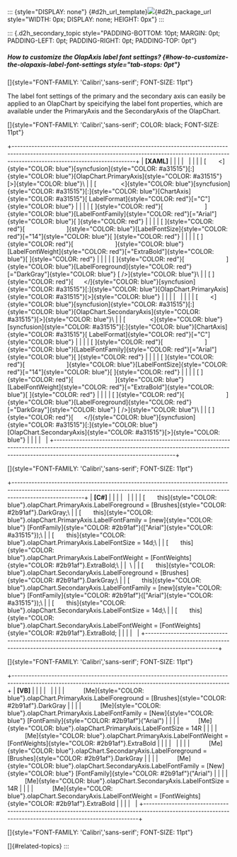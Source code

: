 ::: {style="DISPLAY: none"}
[](ms-xhelp:///?Id=d2h_url_template){#d2h_url_template}![](!package_url!){#d2h_package_url style="WIDTH: 0px; DISPLAY: none; HEIGHT: 0px"}
:::

::: {.d2h_secondary_topic style="PADDING-BOTTOM: 10pt; MARGIN: 0pt; PADDING-LEFT: 0pt; PADDING-RIGHT: 0pt; PADDING-TOP: 0pt"}
##### How to customize the OlapAxis label font settings? {#how-to-customize-the-olapaxis-label-font-settings style="tab-stops: 0pt"}

[]{style="FONT-FAMILY: 'Calibri','sans-serif'; FONT-SIZE: 11pt"} 

The label font settings of the primary and the secondary axis can easily be applied to an OlapChart by speicifying the label font properties, which are available under the PrimaryAxis and the SecondaryAxis of the OlapChart.

[]{style="FONT-FAMILY: 'Calibri','sans-serif'; COLOR: black; FONT-SIZE: 11pt"} 

+-------------------------------------------------------------------------------------------------------------------------------------------------------------------------------------------------------+
| **\[XAML\]**                                                                                                                                                                                          |
|                                                                                                                                                                                                       |
|                                                                                                                                                                                                       |
|                                                                                                                                                                                                       |
| [       \<]{style="COLOR: blue"}[syncfusion]{style="COLOR: #a31515"}[:]{style="COLOR: blue"}[OlapChart.PrimaryAxis]{style="COLOR: #a31515"}[\>]{style="COLOR: blue"}\                                 |
| [              \<]{style="COLOR: blue"}[syncfusion]{style="COLOR: #a31515"}[:]{style="COLOR: blue"}[ChartAxis]{style="COLOR: #a31515"}[ LabelFormat]{style="COLOR: red"}[=\"C\"]{style="COLOR: blue"} |
|                                                                                                                                                                                                       |
| [ ]{style="COLOR: red"}[                        ]{style="COLOR: blue"}[LabelFontFamily]{style="COLOR: red"}[=\"Arial\"]{style="COLOR: blue"}[ ]{style="COLOR: red"}                                   |
|                                                                                                                                                                                                       |
| [ ]{style="COLOR: red"}[                        ]{style="COLOR: blue"}[LabelFontSize]{style="COLOR: red"}[=\"14\"]{style="COLOR: blue"}[ ]{style="COLOR: red"}                                        |
|                                                                                                                                                                                                       |
| [ ]{style="COLOR: red"}[                        ]{style="COLOR: blue"}[LabelFontWeight]{style="COLOR: red"}[=\"ExtraBold\"]{style="COLOR: blue"}[ ]{style="COLOR: red"}                               |
|                                                                                                                                                                                                       |
| [ ]{style="COLOR: red"}[                        ]{style="COLOR: blue"}[LabelForeground]{style="COLOR: red"}[=\"DarkGray\"]{style="COLOR: blue"} [ /\>]{style="COLOR: blue"}\                          |
| [ ]{style="COLOR: red"}[      \</]{style="COLOR: blue"}[syncfusion]{style="COLOR: #a31515"}[:]{style="COLOR: blue"}[OlapChart.PrimaryAxis]{style="COLOR: #a31515"}[\>]{style="COLOR: blue"}           |
|                                                                                                                                                                                                       |
|                                                                                                                                                                                                       |
|                                                                                                                                                                                                       |
| [       \<]{style="COLOR: blue"}[syncfusion]{style="COLOR: #a31515"}[:]{style="COLOR: blue"}[OlapChart.SecondaryAxis]{style="COLOR: #a31515"}[\>]{style="COLOR: blue"}\                               |
| [              \<]{style="COLOR: blue"}[syncfusion]{style="COLOR: #a31515"}[:]{style="COLOR: blue"}[ChartAxis]{style="COLOR: #a31515"}[ LabelFormat]{style="COLOR: red"}[=\"C\"]{style="COLOR: blue"} |
|                                                                                                                                                                                                       |
| [ ]{style="COLOR: red"}[                        ]{style="COLOR: blue"}[LabelFontFamily]{style="COLOR: red"}[=\"Arial\"]{style="COLOR: blue"}[ ]{style="COLOR: red"}                                   |
|                                                                                                                                                                                                       |
| [ ]{style="COLOR: red"}[                        ]{style="COLOR: blue"}[LabelFontSize]{style="COLOR: red"}[=\"14\"]{style="COLOR: blue"}[ ]{style="COLOR: red"}                                        |
|                                                                                                                                                                                                       |
| [ ]{style="COLOR: red"}[                        ]{style="COLOR: blue"}[LabelFontWeight]{style="COLOR: red"}[=\"ExtraBold\"]{style="COLOR: blue"}[ ]{style="COLOR: red"}                               |
|                                                                                                                                                                                                       |
| [ ]{style="COLOR: red"}[                        ]{style="COLOR: blue"}[LabelForeground]{style="COLOR: red"}[=\"DarkGray\"]{style="COLOR: blue"} [ /\>]{style="COLOR: blue"}\                          |
| [ ]{style="COLOR: red"}[      \</]{style="COLOR: blue"}[syncfusion]{style="COLOR: #a31515"}[:]{style="COLOR: blue"}[OlapChart.SecondaryAxis]{style="COLOR: #a31515"}[\>]{style="COLOR: blue"}         |
|                                                                                                                                                                                                       |
|                                                                                                                                                                                                       |
+-------------------------------------------------------------------------------------------------------------------------------------------------------------------------------------------------------+

[]{style="FONT-FAMILY: 'Calibri','sans-serif'; FONT-SIZE: 11pt"} 

+-------------------------------------------------------------------------------------------------------------------------------------------------------------------------------------+
| **\[C#\]**                                                                                                                                                                          |
|                                                                                                                                                                                     |
|                                                                                                                                                                                     |
|                                                                                                                                                                                     |
| [       this]{style="COLOR: blue"}.olapChart.PrimaryAxis.LabelForeground = [Brushes]{style="COLOR: #2b91af"}.DarkGray;\                                                             |
| [       this]{style="COLOR: blue"}.olapChart.PrimaryAxis.LabelFontFamily = [new]{style="COLOR: blue"} [FontFamily]{style="COLOR: #2b91af"}([\"Arial\"]{style="COLOR: #a31515"});\   |
| [       this]{style="COLOR: blue"}.olapChart.PrimaryAxis.LabelFontSize = 14d;\                                                                                                      |
| [       this]{style="COLOR: blue"}.olapChart.PrimaryAxis.LabelFontWeight = [FontWeights]{style="COLOR: #2b91af"}.ExtraBold;\                                                        |
|  \                                                                                                                                                                                  |
| [       this]{style="COLOR: blue"}.olapChart.SecondaryAxis.LabelForeground = [Brushes]{style="COLOR: #2b91af"}.DarkGray;\                                                           |
| [       this]{style="COLOR: blue"}.olapChart.SecondaryAxis.LabelFontFamily = [new]{style="COLOR: blue"} [FontFamily]{style="COLOR: #2b91af"}([\"Arial\"]{style="COLOR: #a31515"});\ |
| [       this]{style="COLOR: blue"}.olapChart.SecondaryAxis.LabelFontSize = 14d;\                                                                                                    |
| [       this]{style="COLOR: blue"}.olapChart.SecondaryAxis.LabelFontWeight = [FontWeights]{style="COLOR: #2b91af"}.ExtraBold;                                                       |
|                                                                                                                                                                                     |
|                                                                                                                                                                                     |
+-------------------------------------------------------------------------------------------------------------------------------------------------------------------------------------+

[]{style="FONT-FAMILY: 'Calibri','sans-serif'; FONT-SIZE: 11pt"} 

+----------------------------------------------------------------------------------------------------------------------------------------------------------+
| **\[VB\]**                                                                                                                                               |
|                                                                                                                                                          |
|                                                                                                                                                          |
|                                                                                                                                                          |
|           [Me]{style="COLOR: blue"}.olapChart.PrimaryAxis.LabelForeground = [Brushes]{style="COLOR: #2b91af"}.DarkGray                                   |
|                                                                                                                                                          |
|           [Me]{style="COLOR: blue"}.olapChart.PrimaryAxis.LabelFontFamily = [New]{style="COLOR: blue"} [FontFamily]{style="COLOR: #2b91af"}(\"Arial\")   |
|                                                                                                                                                          |
|           [Me]{style="COLOR: blue"}.olapChart.PrimaryAxis.LabelFontSize = 14R                                                                            |
|                                                                                                                                                          |
|           [Me]{style="COLOR: blue"}.olapChart.PrimaryAxis.LabelFontWeight = [FontWeights]{style="COLOR: #2b91af"}.ExtraBold                              |
|                                                                                                                                                          |
|                                                                                                                                                          |
|                                                                                                                                                          |
|           [Me]{style="COLOR: blue"}.olapChart.SecondaryAxis.LabelForeground = [Brushes]{style="COLOR: #2b91af"}.DarkGray                                 |
|                                                                                                                                                          |
|           [Me]{style="COLOR: blue"}.olapChart.SecondaryAxis.LabelFontFamily = [New]{style="COLOR: blue"} [FontFamily]{style="COLOR: #2b91af"}(\"Arial\") |
|                                                                                                                                                          |
|           [Me]{style="COLOR: blue"}.olapChart.SecondaryAxis.LabelFontSize = 14R                                                                          |
|                                                                                                                                                          |
|           [Me]{style="COLOR: blue"}.olapChart.SecondaryAxis.LabelFontWeight = [FontWeights]{style="COLOR: #2b91af"}.ExtraBold                            |
|                                                                                                                                                          |
|                                                                                                                                                          |
+----------------------------------------------------------------------------------------------------------------------------------------------------------+

[]{style="FONT-FAMILY: 'Calibri','sans-serif'; FONT-SIZE: 11pt"} 

[]{#related-topics}
:::
